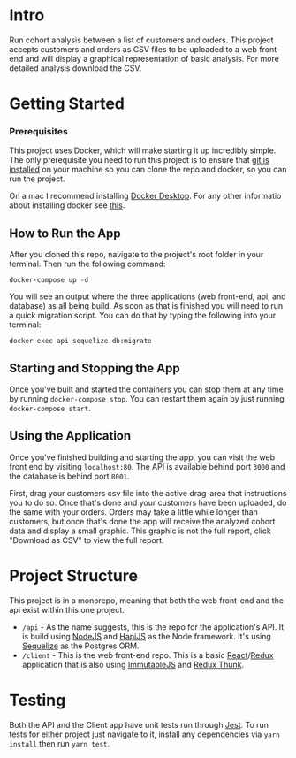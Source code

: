 # Intro
Run cohort analysis between a list of customers and orders. This project accepts customers and orders as CSV files to be uploaded to a web front-end and will display a graphical representation of basic analysis. For more detailed analysis download the CSV.

# Getting Started

### Prerequisites
This project uses Docker, which will make starting it up incredibly simple. The only prerequisite you need to run this project is to ensure that [git is installed](https://git-scm.com/book/en/v2/Getting-Started-Installing-Git) on your machine so you can clone the repo and docker, so you can run the project.

On a mac I recommend installing [Docker Desktop](https://www.docker.com/products/docker-desktop). For any other informatio about installing docker see [this](https://docs.docker.com/install/).

## How to Run the App
After you cloned this repo, navigate to the project's root folder in your terminal. Then run the following command:

```
docker-compose up -d
```

You will see an output where the three applications (web front-end, api, and database) as all being build. As soon as that is finished you will need to run a quick migration script. You can do that by typing the following into your terminal:

```
docker exec api sequelize db:migrate
```

## Starting and Stopping the App

Once you've built and started the containers you can stop them at any time by running `docker-compose stop`. You can restart them again by just running `docker-compose start`.

## Using the Application

Once you've finished building and starting the app, you can visit the web front end by visiting `localhost:80`. The API is available behind port `3000` and the database is behind port `8001`.

First, drag your customers csv file into the active drag-area that instructions you to do so. Once that's done and your customers have been uploaded, do the same with your orders. Orders may take a little while longer than customers, but once that's done the app will receive the analyzed cohort data and display a small graphic. This graphic is not the full report, click "Download as CSV" to view the full report.

# Project Structure
This project is in a monorepo, meaning that both the web front-end and the api exist within this one project.

* `/api` - As the name suggests, this is the repo for the application's API. It is build using [NodeJS](https://nodejs.org/en/) and [HapiJS](https://hapijs.com/) as the Node framework. It's using [Sequelize](http://docs.sequelizejs.com/) as the Postgres ORM.
* `/client` - This is the web front-end repo. This is a basic [React](https://reactjs.org/)/[Redux](https://redux.js.org/) application that is also using [ImmutableJS](https://facebook.github.io/immutable-js/) and [Redux Thunk](https://github.com/reduxjs/redux-thunk).

# Testing
Both the API and the Client app have unit tests run through [Jest](https://jestjs.io/). To run tests for either project just navigate to it, install any dependencies via `yarn install` then run `yarn test`.
